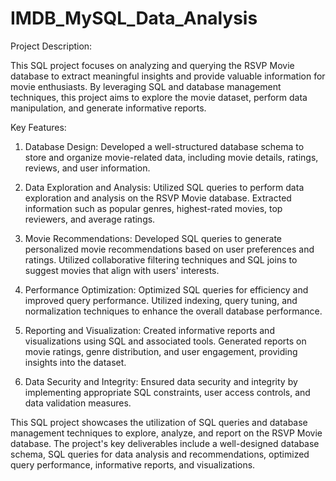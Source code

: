 # IMDB_MySQL_Data_Analysis

Project Description:

This SQL project focuses on analyzing and querying the RSVP Movie database to extract meaningful insights and provide valuable information for movie enthusiasts. By leveraging SQL and database management techniques, this project aims to explore the movie dataset, perform data manipulation, and generate informative reports.

Key Features:
1. Database Design: Developed a well-structured database schema to store and organize movie-related data, including movie details, ratings, reviews, and user information.

2. Data Exploration and Analysis: Utilized SQL queries to perform data exploration and analysis on the RSVP Movie database. Extracted information such as popular genres, highest-rated movies, top reviewers, and average ratings.

3. Movie Recommendations: Developed SQL queries to generate personalized movie recommendations based on user preferences and ratings. Utilized collaborative filtering techniques and SQL joins to suggest movies that align with users' interests.

4. Performance Optimization: Optimized SQL queries for efficiency and improved query performance. Utilized indexing, query tuning, and normalization techniques to enhance the overall database performance.

5. Reporting and Visualization: Created informative reports and visualizations using SQL and associated tools. Generated reports on movie ratings, genre distribution, and user engagement, providing insights into the dataset.

6. Data Security and Integrity: Ensured data security and integrity by implementing appropriate SQL constraints, user access controls, and data validation measures.

This SQL project showcases the utilization of SQL queries and database management techniques to explore, analyze, and report on the RSVP Movie database. The project's key deliverables include a well-designed database schema, SQL queries for data analysis and recommendations, optimized query performance, informative reports, and visualizations.
